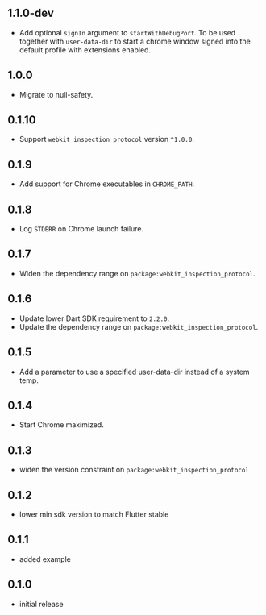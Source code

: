 ## 1.1.0-dev

- Add optional `signIn` argument to `startWithDebugPort`.
  To be used together with `user-data-dir` to start a chrome
  window signed into the default profile with extensions enabled.

## 1.0.0

- Migrate to null-safety.

## 0.1.10

- Support `webkit_inspection_protocol` version `^1.0.0`.

## 0.1.9

- Add support for Chrome executables in `CHROME_PATH`.

## 0.1.8

- Log `STDERR` on Chrome launch failure.

## 0.1.7

- Widen the dependency range on `package:webkit_inspection_protocol`.

## 0.1.6

- Update lower Dart SDK requirement to `2.2.0`.
- Update the dependency range on `package:webkit_inspection_protocol`.

## 0.1.5

- Add a parameter to use a specified user-data-dir instead of a system temp.

## 0.1.4

- Start Chrome maximized.

## 0.1.3

- widen the version constraint on `package:webkit_inspection_protocol`

## 0.1.2

- lower min sdk version to match Flutter stable

## 0.1.1

- added example

## 0.1.0

- initial release
